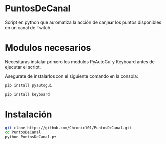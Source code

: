 # PuntosDeCanal

Script en python que automatiza la acción de canjear los puntos disponibles en un canal de Twitch.

# Modulos necesarios

Necesitaras instalar primero los modulos PyAutoGui y Keyboard antes de ejecutar el script.

Asegurate de instalarlos con el siguiente comando en la consola:

```bash
pip install pyautogui
```
```bash
pip install keyboard
```
# Instalación

```bash
git clone https://github.com/Chronic101/PuntosDeCanal.git
cd PuntosDeCanal
python PuntosDeCanal.py
```
